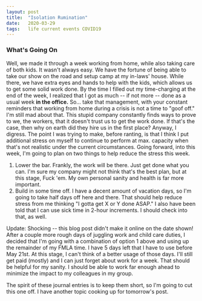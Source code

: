 ```yaml
---
layout: post
title:  "Isolation Rumination"
date:   2020-03-29
tags:   life current events COVID19
---
```

### What's Going On

Well, we made it through a week working from home, while also taking care of both kids. It wasn't always easy. We have the fortune of being able to take our show on the road and setup camp at my in-laws' house. While there, we have extra eyes and hands to help with the kids, which allows us to get some solid work done. By the time I filled out my time-charging at the end of the week, I realized that I got as much -- if not more -- done as a usual week **in the office.** So... take that management, with your constant reminders that working from home during a crisis is not a time to "goof off." I'm still mad about that. This stupid company constantly finds ways to prove to we, the workers, that it doesn't trust us to get the work done. If that's the case, then why on earth did they hire us in the first place? Anyway, I digress. The point I was trying to make, before ranting, is that I think I put additional stress on myself to continue to perform at max. capacity when that's not realistic under the current circumstances. Going forward, into this week, I'm going to plan on two things to help reduce the stress this week.
1) Lower the bar. Frankly, the work will be there. Just get done what you can. I'm sure my company might not think that's the best plan, but at this stage, Fuck 'em. My own personal sanity and health is far more important.
2) Build in some time off. I have a decent amount of vacation days, so I'm going to take half days off here and there. That should help reduce stress from me thinking "I gotta get X or Y done ASAP." I also have been told that I can use sick time in 2-hour increments. I should check into that, as well.

Update: Shocking -- this blog post didn't make it online on the date shown! After a couple more rough days of juggling work and child care duties, I decided that I'm going with a combination of option 1 above and using up the remainder of my FMLA time. I have 5 days left that I have to use before May 21st. At this stage, I can't think of a better usage of those days. I'll still get paid (mostly) and I can just forget about work for a week. That should be helpful for my sanity. I should be able to work far enough ahead to minimize the impact to my colleagues in my group.

The spirit of these journal entries is to keep them short, so I'm going to cut this one off. I have another topic cooking up for tomorrow's post. 
